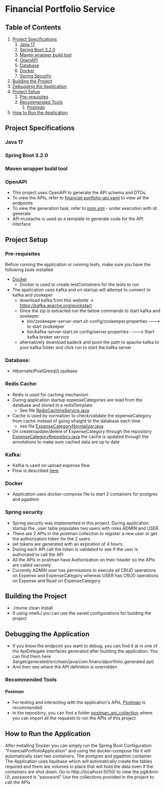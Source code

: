 # Financial Portfolio Service

## Table of Contents
1. [Project Specifications](#project-specifications)
    1. [Java 17](#java-17)
    2. [Spring Boot 3.2.0](#spring-boot-320)
    3. [Maven wrapper build tool](#maven-wrapper-build-tool)
    4. [OpenAPI](#openapi)
    5. [Database](#database)
    6. [Docker](#docker)
    7. [Spring Security](#spring-security)
2. [Building the Project](#building-the-project)
3. [Debugging the Application](#debugging-the-application)
4. [Project Setup](#project-setup)
    1. [Pre-requisites](#pre-requisites)
    2. [Recommended Tools](#recommended-tools)
        1. [Postman](#postman)
5. [How to Run the Application](#how-to-run-the-application)


## Project Specifications
### Java 17
### Spring Boot 3.2.0
### Maven wrapper build tool
### OpenAPI
- This project uses OpenAPI to generate the API schema and DTOs.
- To view the APIs, refer to [financial-portfolio-api.yaml](src/main/resources/openapi/financial-portfolio-api.yaml) to view all the endpoints
- To view the generation task, refer to [pom.xml](pom.xml) - under execution with id: generate
- API mustache is used as a template to generate code for the API interface


## Project Setup

### Pre-requisites
Before running the application or running tests, make sure you have the following tools installed
- [Docker](https://www.docker.com/)
  - Docker is used to create testContainers for the tests to run
- The application uses kafka and on startup will attempt to connect to kafka and zookeper
  - download kafka from this website -> https://kafka.apache.org/quickstart
  - Once the zip is extracted run the below commands to start kafka and zookeper
    - bin/zookeeper-server-start.sh config/zookeeper.properties ---> to start zookeeper
    - bin/kafka-server-start.sh config/server.properties ----> Start kafka broker service
  - alternatively download kadeck and point the path to apache kafka to your kafka folder and click run to start the kafka server


### Database:
- Hibernate/PostGresql/Liquibase

### Redis Cache:
- Redis is used for caching mechanism
- During application startup expenseCategories are read from the database and stored in a redisTemplate
  - See file [RedisCachingService.java](src/main/java/com/elpidoroun/financialportfolio/service/cache/RedisCachingService.java)
- Cache is used by normalizer to check/validate the expenseCategory from cache instead of going straight to the database each time
  - see file [ExpenseCategoryNormalizer.java](src/main/java/com/elpidoroun/financialportfolio/service/normalize/ExpenseCategoryNormalizer.java)
- On create/update/delete of ExpenseCategory through the repository [ExpenseCategoryRepository.java](src/main/java/com/elpidoroun/financialportfolio/repository/ExpenseCategoryRepository.java) the cache is updated through the annotations to make sure cached data are up to date

### Kafka:
- Kafka is used on upload expense flow
- Flow is described [here](import-flow.md)

### Docker
- Application uses docker-compose file to start 2 containers for postgres and pgadmin

### Spring security
- Spring security was implemented in this project. During application startup the _user table populates two users with roles ADMIN and USER.
- There are 2 APIs in the postman collection to register a new user or get the authorization token for the 2 users
- jwt tokens are generated with an expiration of 4 hours. 
- During each API call the token is validated to see if the user is authorized to call the API
- All the APIs in postman have Authorization on their header so the APIs are called securely
- Currently ADMIN user has permissions to execute all CRUD operations on Expense and ExpenseCategory whereas USER has CRUD operations on Expense and Read on ExpenseCategory

## Building the Project
- ./mvnw clean install
- If using intelliJ you can use the saved configurations for building the project

## Debugging the Application
- If you know the endpoint you want to debug, you can find it at in one of the ApiDelegate interfaces generated after building the application. You can find them here (target/generated/src/main/java/com.financialportfolio.generated.api)
- And then see where the API definition is overridden

### Recommended Tools
#### Postman
- For testing and interacting with the application's APIs, [Postman](https://www.postman.com/downloads/) is recommended.
- In the repository, you can find a folder [postman_api_collection](./postman_api_collection) where you can import all the requests to run the APIs of this project

## How to Run the Application
After installing Docker you can simply run the Spring Boot Configuration "FinancialPortfolioApplication" and using the docker-compose file it will automatically start two containers. The postgres and pgadmin container.
The Application uses liquibase which will automatically create the tables required and there are volumes in place that will hold the data even if the containers are shut down.
Go to http://localhost:5050/ to view the pgAdmin UI, password is "password"
Use the collections provided in the project to call the APIs
